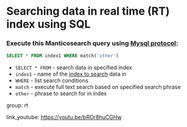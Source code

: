 # Searching data in real time (RT) index using SQL

### Execute this Manticosearch query using [Mysql protocol](/manticoresearch/mysql-client-connection-example):

```sql
SELECT * FROM index1 WHERE match('other')
```

- `SELECT * FROM` - search data in specified index
- `index1` - name of the [index to search](/manticoresearch/creating-rt-index) data in
- `WHERE` - list search conditions
- `match` - execute full text search based on specified search phrase
- `other` - phrase to search for in index

group: rt


link_youtube: https://youtu.be/bROr8huCGHw
